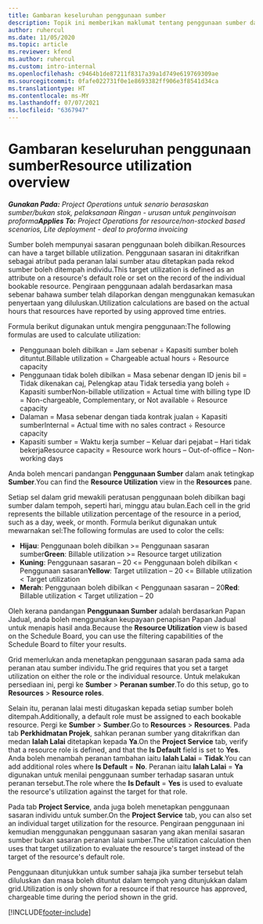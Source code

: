 ```yaml
---
title: Gambaran keseluruhan penggunaan sumber
description: Topik ini memberikan maklumat tentang penggunaan sumber dalam Project Operations.
author: ruhercul
ms.date: 11/05/2020
ms.topic: article
ms.reviewer: kfend
ms.author: ruhercul
ms.custom: intro-internal
ms.openlocfilehash: c9464b1de87211f8317a39a1d749e619769309ae
ms.sourcegitcommit: 0fafe022731f0e1e8693382ff906e3f8541d34ca
ms.translationtype: HT
ms.contentlocale: ms-MY
ms.lasthandoff: 07/07/2021
ms.locfileid: "6367947"
---
```

# <a name="resource-utilization-overview"></a><span data-ttu-id="a5598-103">Gambaran keseluruhan penggunaan sumber</span><span class="sxs-lookup"><span data-stu-id="a5598-103">Resource utilization overview</span></span>

<span data-ttu-id="a5598-104">_**Gunakan Pada:** Project Operations untuk senario berasaskan sumber/bukan stok, pelaksanaan Ringan - urusan untuk penginvoisan proforma_</span><span class="sxs-lookup"><span data-stu-id="a5598-104">_**Applies To:** Project Operations for resource/non-stocked based scenarios, Lite deployment - deal to proforma invoicing_</span></span>

<span data-ttu-id="a5598-105">Sumber boleh mempunyai sasaran penggunaan boleh dibilkan.</span><span class="sxs-lookup"><span data-stu-id="a5598-105">Resources can have a target billable utilization.</span></span> <span data-ttu-id="a5598-106">Penggunaan sasaran ini ditakrifkan sebagai atribut pada peranan lalai sumber atau ditetapkan pada rekod sumber boleh ditempah individu.</span><span class="sxs-lookup"><span data-stu-id="a5598-106">This target utilization is defined as an attribute on a resource's default role or set on the record of the individual bookable resource.</span></span> <span data-ttu-id="a5598-107">Pengiraan penggunaan adalah berdasarkan masa sebenar bahawa sumber telah dilaporkan dengan menggunakan kemasukan penyertaan yang diluluskan.</span><span class="sxs-lookup"><span data-stu-id="a5598-107">Utilization calculations are based on the actual hours that resources have reported by using approved time entries.</span></span>

<span data-ttu-id="a5598-108">Formula berikut digunakan untuk mengira penggunaan:</span><span class="sxs-lookup"><span data-stu-id="a5598-108">The following formulas are used to calculate utilization:</span></span>

  - <span data-ttu-id="a5598-109">Penggunaan boleh dibilkan = Jam sebenar ÷ Kapasiti sumber boleh dituntut.</span><span class="sxs-lookup"><span data-stu-id="a5598-109">Billable utilization = Chargeable actual hours ÷ Resource capacity</span></span>
  - <span data-ttu-id="a5598-110">Penggunaan tidak boleh dibilkan = Masa sebenar dengan ID jenis bil = Tidak dikenakan caj, Pelengkap atau Tidak tersedia yang boleh ÷ Kapasiti sumber</span><span class="sxs-lookup"><span data-stu-id="a5598-110">Non-billable utilization = Actual time with billing type ID = Non-chargeable, Complementary, or Not available ÷ Resource capacity</span></span>
  - <span data-ttu-id="a5598-111">Dalaman = Masa sebenar dengan tiada kontrak jualan ÷ Kapasiti sumber</span><span class="sxs-lookup"><span data-stu-id="a5598-111">Internal = Actual time with no sales contract ÷ Resource capacity</span></span>
  - <span data-ttu-id="a5598-112">Kapasiti sumber = Waktu kerja sumber – Keluar dari pejabat – Hari tidak bekerja</span><span class="sxs-lookup"><span data-stu-id="a5598-112">Resource capacity = Resource work hours – Out-of-office – Non-working days</span></span>

<span data-ttu-id="a5598-113">Anda boleh mencari pandangan **Penggunaan Sumber** dalam anak tetingkap **Sumber**.</span><span class="sxs-lookup"><span data-stu-id="a5598-113">You can find the **Resource Utilization** view in the **Resources** pane.</span></span>

<span data-ttu-id="a5598-114">Setiap sel dalam grid mewakili peratusan penggunaan boleh dibilkan bagi sumber dalam tempoh, seperti hari, minggu atau bulan.</span><span class="sxs-lookup"><span data-stu-id="a5598-114">Each cell in the grid represents the billable utilization percentage of the resource in a period, such as a day, week, or month.</span></span> <span data-ttu-id="a5598-115">Formula berikut digunakan untuk mewarnakan sel:</span><span class="sxs-lookup"><span data-stu-id="a5598-115">The following formulas are used to color the cells:</span></span>

  - <span data-ttu-id="a5598-116">**Hijau**: Penggunaan boleh dibilkan >= Penggunaan sasaran sumber</span><span class="sxs-lookup"><span data-stu-id="a5598-116">**Green**: Billable utilization >= Resource target utilization</span></span>
  - <span data-ttu-id="a5598-117">**Kuning**: Penggunaan sasaran – 20 <= Penggunaan boleh dibilkan < Penggunaan sasaran</span><span class="sxs-lookup"><span data-stu-id="a5598-117">**Yellow**: Target utilization – 20 <= Billable utilization < Target utilization</span></span>
  - <span data-ttu-id="a5598-118">**Merah**: Penggunaan boleh dibilkan < Penggunaan sasaran – 20</span><span class="sxs-lookup"><span data-stu-id="a5598-118">**Red**: Billable utilization < Target utilization – 20</span></span>

<span data-ttu-id="a5598-119">Oleh kerana pandangan **Penggunaan Sumber** adalah berdasarkan Papan Jadual, anda boleh menggunakan keupayaan penapisan Papan Jadual untuk menapis hasil anda.</span><span class="sxs-lookup"><span data-stu-id="a5598-119">Because the **Resource Utilization** view is based on the Schedule Board, you can use the filtering capabilities of the Schedule Board to filter your results.</span></span>

<span data-ttu-id="a5598-120">Grid memerlukan anda menetapkan penggunaan sasaran pada sama ada peranan atau sumber individu.</span><span class="sxs-lookup"><span data-stu-id="a5598-120">The grid requires that you set a target utilization on either the role or the individual resource.</span></span> <span data-ttu-id="a5598-121">Untuk melakukan persediaan ini, pergi ke **Sumber** > **Peranan sumber**.</span><span class="sxs-lookup"><span data-stu-id="a5598-121">To do this setup, go to **Resources** > **Resource roles**.</span></span>

<span data-ttu-id="a5598-122">Selain itu, peranan lalai mesti ditugaskan kepada setiap sumber boleh ditempah.</span><span class="sxs-lookup"><span data-stu-id="a5598-122">Additionally, a default role must be assigned to each bookable resource.</span></span> <span data-ttu-id="a5598-123">Pergi ke **Sumber** > **Sumber**.</span><span class="sxs-lookup"><span data-stu-id="a5598-123">Go to **Resources** > **Resources**.</span></span> <span data-ttu-id="a5598-124">Pada tab **Perkhidmatan Projek**, sahkan peranan sumber yang ditakrifkan dan medan **Ialah Lalai** ditetapkan kepada **Ya**.</span><span class="sxs-lookup"><span data-stu-id="a5598-124">On the **Project Service** tab, verify that a resource role is defined, and that the **Is Default** field is set to **Yes**.</span></span> <span data-ttu-id="a5598-125">Anda boleh menambah peranan tambahan iaitu **Ialah Lalai** = **Tidak**.</span><span class="sxs-lookup"><span data-stu-id="a5598-125">You can add additional roles where **Is Default** = **No**.</span></span> <span data-ttu-id="a5598-126">Peranan iaitu **Ialah Lalai** = **Ya** digunakan untuk menilai penggunaan sumber terhadap sasaran untuk peranan tersebut.</span><span class="sxs-lookup"><span data-stu-id="a5598-126">The role where the **Is Default** = **Yes** is used to evaluate the resource's utilization against the target for that role.</span></span>

<span data-ttu-id="a5598-127">Pada tab **Project Service**, anda juga boleh menetapkan penggunaan sasaran individu untuk sumber.</span><span class="sxs-lookup"><span data-stu-id="a5598-127">On the **Project Service** tab, you can also set an individual target utilization for the resource.</span></span> <span data-ttu-id="a5598-128">Pengiraan penggunaan ini kemudian menggunakan penggunaan sasaran yang akan menilai sasaran sumber bukan sasaran peranan lalai sumber.</span><span class="sxs-lookup"><span data-stu-id="a5598-128">The utilization calculation then uses that target utilization to evaluate the resource's target instead of the target of the resource's default role.</span></span>

<span data-ttu-id="a5598-129">Penggunaan ditunjukkan untuk sumber sahaja jika sumber tersebut telah diluluskan dan masa boleh dituntut dalam tempoh yang ditunjukkan dalam grid.</span><span class="sxs-lookup"><span data-stu-id="a5598-129">Utilization is only shown for a resource if that resource has approved, chargeable time during the period shown in the grid.</span></span>


[!INCLUDE[footer-include](../includes/footer-banner.md)]